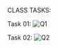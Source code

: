 CLASS TASKS:

Task 01: 
![Q1](https://user-images.githubusercontent.com/115397536/216751173-46f0230a-1abb-4241-8a3c-fd11d73e2588.png)

Task 02:
![Q2](https://user-images.githubusercontent.com/115397536/216751185-f7eea995-a3e4-4c5c-a89b-ce6857a39614.png)


